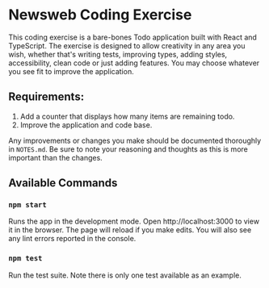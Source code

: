 # Newsweb Coding Exercise

This coding exercise is a bare-bones Todo application built with React and TypeScript. The exercise is designed to allow creativity in any area you wish, whether that's writing tests, improving types, adding styles, accessibility, clean code or just adding features. You may choose whatever you see fit to improve the application.

## Requirements:

1. Add a counter that displays how many items are remaining todo.
2. Improve the application and code base.

Any improvements or changes you make should be documented thoroughly in `NOTES.md`. Be sure to note your reasoning and thoughts as this is more important than the changes.

## Available Commands

### `npm start`

Runs the app in the development mode. Open http://localhost:3000 to view it in the browser. The page will reload if you make edits. You will also see any lint errors reported in the console.

### `npm test`

Run the test suite. Note there is only one test available as an example.
